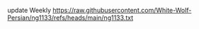 update Weekly
 	https://raw.githubusercontent.com/White-Wolf-Persian/ng1133/refs/heads/main/ng1133.txt
